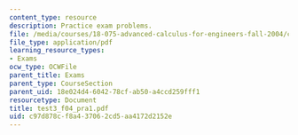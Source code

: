 ```yaml
---
content_type: resource
description: Practice exam problems.
file: /media/courses/18-075-advanced-calculus-for-engineers-fall-2004/c97d878cf8a437062cd5aa4172d2152e_test3_f04_pra1.pdf
file_type: application/pdf
learning_resource_types:
- Exams
ocw_type: OCWFile
parent_title: Exams
parent_type: CourseSection
parent_uid: 18e024d4-6042-78cf-ab50-a4ccd259fff1
resourcetype: Document
title: test3_f04_pra1.pdf
uid: c97d878c-f8a4-3706-2cd5-aa4172d2152e
---
```

